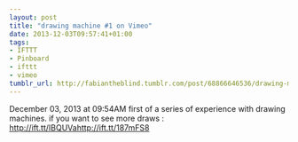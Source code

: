 ```yaml
---
layout: post
title: "drawing machine #1 on Vimeo"
date: 2013-12-03T09:57:41+01:00
tags:
- IFTTT
- Pinboard
- ifttt
- vimeo
tumblr_url: http://fabiantheblind.tumblr.com/post/68866646536/drawing-machine-1-on-vimeo
---
```

December 03, 2013 at 09:54AM
first of a series of experience with drawing machines. if you want to see more draws : http://ift.tt/IBQUVahttp://ift.tt/187mFS8
